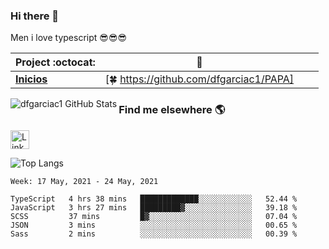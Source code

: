 ### Hi there 👋

Men i love typescript 😎😎😎 

|      Project :octocat:   |      :star2:   |  |  |
|-------------|-------------------|---|---|
| [**Inicios**](https://github.com/vinitshahdeo/PortScanner) | [:four_leaf_clover: https://github.com/dfgarciac1/PAPA]

<img align="left" alt="dfgarciac1 GitHub Stats" src="https://github-readme-stats.vercel.app/api?username=dfgarciac1&show_icons=true&theme=prussian&include_all_commits=true&hide_border=true&count_private=true">

### Find me elsewhere 🌎

<a href="https://www.linkedin.com/in/david-felipe-garcia-contreras/" target="_blank"><img src="https://iconsplace.com/wp-content/uploads/_icons/ffffff/256/png/linkedin-icon-18-256.png" alt="LinkedIn" width="30"></a>


![Top Langs](https://github-readme-stats.vercel.app/api/top-langs/?username=dfgarciac1&langs_count=10&show_icons=true&theme=prussian&layout=compact&hide_border=true&count_private=true)


<!--START_SECTION:waka-->
```text
Week: 17 May, 2021 - 24 May, 2021

TypeScript   4 hrs 38 mins   █████████████░░░░░░░░░░░░   52.44 % 
JavaScript   3 hrs 27 mins   █████████▓░░░░░░░░░░░░░░░   39.18 % 
SCSS         37 mins         █▓░░░░░░░░░░░░░░░░░░░░░░░   07.04 % 
JSON         3 mins          ░░░░░░░░░░░░░░░░░░░░░░░░░   00.65 % 
Sass         2 mins          ░░░░░░░░░░░░░░░░░░░░░░░░░   00.39 % 
```
<!--END_SECTION:waka-->
